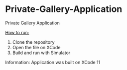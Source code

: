 # Private-Gallery-Application
Private Gallery Application

<ins> How to run: </ins>
1. Clone the repository
2. Open the file on XCode
3. Build and run with Simulator

Information:
Application was built on XCode 11
